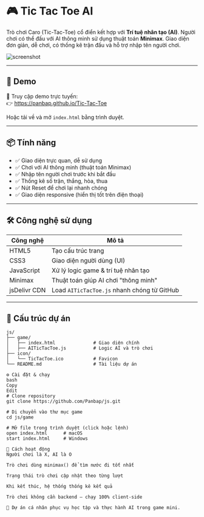 # 🎮 Tic Tac Toe AI

Trò chơi Caro (Tic-Tac-Toe) cổ điển kết hợp với **Trí tuệ nhân tạo (AI)**. Người chơi có thể đấu với AI thông minh sử dụng thuật toán **Minimax**. Giao diện đơn giản, dễ chơi, có thống kê trận đấu và hỗ trợ nhập tên người chơi.

![screenshot](https://raw.githubusercontent.com/Panbap/js/main/icon/TicTacToe-preview.png)

---

## 🚀 Demo

🔗 Truy cập demo trực tuyến:  
👉 https://panbap.github.io/Tic-Tac-Toe

Hoặc tải về và mở `index.html` bằng trình duyệt.

---

## 📦 Tính năng

- ✅ Giao diện trực quan, dễ sử dụng
- ✅ Chơi với AI thông minh (thuật toán Minimax)
- ✅ Nhập tên người chơi trước khi bắt đầu
- ✅ Thống kê số trận, thắng, hòa, thua
- ✅ Nút Reset để chơi lại nhanh chóng
- ✅ Giao diện responsive (hiển thị tốt trên điện thoại)

---

## 🛠️ Công nghệ sử dụng

| Công nghệ     | Mô tả                             |
|--------------|-----------------------------------|
| HTML5        | Tạo cấu trúc trang                |
| CSS3         | Giao diện người dùng (UI)         |
| JavaScript   | Xử lý logic game & trí tuệ nhân tạo |
| Minimax      | Thuật toán giúp AI chơi "thông minh" |
| jsDelivr CDN | Load `AITicTacToe.js` nhanh chóng từ GitHub |

---

## 📂 Cấu trúc dự án

```text
js/
├── game/
│   ├── index.html              # Giao diện chính
│   ├── AITicTacToe.js          # Logic AI và trò chơi
├── icon/
│   └── TicTacToe.ico           # Favicon
└── README.md                   # Tài liệu dự án

⚙️ Cài đặt & chạy
bash
Copy
Edit
# Clone repository
git clone https://github.com/Panbap/js.git

# Di chuyển vào thư mục game
cd js/game

# Mở file trong trình duyệt (click hoặc lệnh)
open index.html      # macOS
start index.html     # Windows

🧠 Cách hoạt động
Người chơi là X, AI là O

Trò chơi dùng minimax() để tìm nước đi tốt nhất

Trạng thái trò chơi cập nhật theo từng lượt

Khi kết thúc, hệ thống thống kê kết quả

Trò chơi không cần backend – chạy 100% client-side

🧠 Dự án cá nhân phục vụ học tập và thực hành AI trong game mini.
